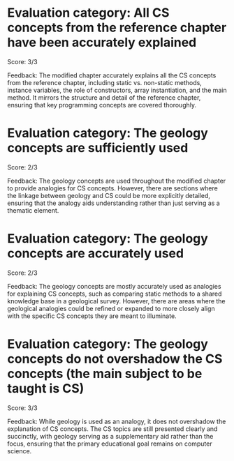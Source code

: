 # Evaluation category: All CS concepts from the reference chapter have been accurately explained

Score: 3/3

Feedback: The modified chapter accurately explains all the CS concepts from the reference chapter, including static vs. non-static methods, instance variables, the role of constructors, array instantiation, and the main method. It mirrors the structure and detail of the reference chapter, ensuring that key programming concepts are covered thoroughly.

# Evaluation category: The geology concepts are sufficiently used

Score: 2/3

Feedback: The geology concepts are used throughout the modified chapter to provide analogies for CS concepts. However, there are sections where the linkage between geology and CS could be more explicitly detailed, ensuring that the analogy aids understanding rather than just serving as a thematic element.

# Evaluation category: The geology concepts are accurately used

Score: 2/3

Feedback: The geology concepts are mostly accurately used as analogies for explaining CS concepts, such as comparing static methods to a shared knowledge base in a geological survey. However, there are areas where the geological analogies could be refined or expanded to more closely align with the specific CS concepts they are meant to illuminate.

# Evaluation category: The geology concepts do not overshadow the CS concepts (the main subject to be taught is CS)

Score: 3/3

Feedback: While geology is used as an analogy, it does not overshadow the explanation of CS concepts. The CS topics are still presented clearly and succinctly, with geology serving as a supplementary aid rather than the focus, ensuring that the primary educational goal remains on computer science.

